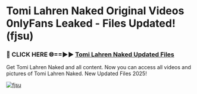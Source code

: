# Tomi Lahren Naked Original Videos 0nlyFans Leaked - Files Updated! (fjsu)

<h3>🔴 CLICK HERE 🌐==►► <a href="https://tinyurl.com/yckcrads" rel="nofollow">Tomi Lahren Naked Updated Files</a></h3>

Get Tomi Lahren Naked and all content. Now you can access all videos and pictures of Tomi Lahren Naked. New Updated Files 2025!

[![fjsu](https://i.imgur.com/hpKpOFt.gif)](https://tinyurl.com/yckcrads)
